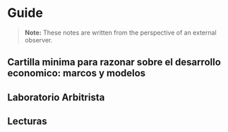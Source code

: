 # Guide

<!-- :::info Redirecting
[Click here if you are not redirected automatically.](meta/readme.md)
::: -->

<!-- <script>
  window.location.href = './Meta/Libro-Mayor/';
</script> -->

> **Note:** These notes are written from the perspective of an external observer.

## Cartilla minima para razonar sobre el desarrollo economico: marcos y modelos

## Laboratorio Arbitrista

## Lecturas
